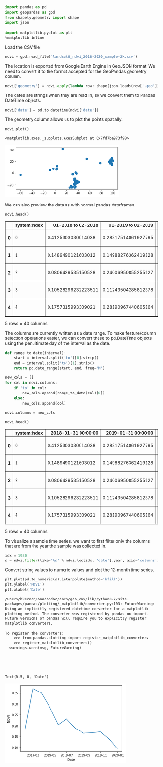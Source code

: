 ```python
import pandas as pd
import geopandas as gpd
from shapely.geometry import shape
import json

import matplotlib.pyplot as plt
%matplotlib inline
```

Load the CSV file


```python
ndvi = gpd.read_file('landsat8_ndvi_2018-2020_sample-2k.csv')
```

The location is exported from Google Earth Engine in GeoJSON format. We need to convert it to the format accepted for the GeoPandas geometry column.


```python
ndvi['geometry'] = ndvi.apply(lambda row: shape(json.loads(row['.geo'])), axis=1)
```

The dates are strings when they are read in, so we convert them to Pandas DateTime objects.


```python
ndvi['date'] = pd.to_datetime(ndvi['date'])
```

The geometry column allows us to plot the points spatially.


```python
ndvi.plot()
```




    <matplotlib.axes._subplots.AxesSubplot at 0x7fd7ba973f98>




![png](output_8_1.png)


We can also preview the data as with normal pandas dataframes.


```python
ndvi.head()
```




<div>
<style scoped>
    .dataframe tbody tr th:only-of-type {
        vertical-align: middle;
    }

    .dataframe tbody tr th {
        vertical-align: top;
    }

    .dataframe thead th {
        text-align: right;
    }
</style>
<table border="1" class="dataframe">
  <thead>
    <tr style="text-align: right;">
      <th></th>
      <th>system:index</th>
      <th>01-2018 to 02-2018</th>
      <th>01-2019 to 02-2019</th>
      <th>01-2020 to 02-2020</th>
      <th>02-2018 to 03-2018</th>
      <th>02-2019 to 03-2019</th>
      <th>02-2020 to 03-2020</th>
      <th>03-2018 to 04-2018</th>
      <th>03-2019 to 04-2019</th>
      <th>03-2020 to 04-2020</th>
      <th>...</th>
      <th>10-2020 to 11-2020</th>
      <th>11-2018 to 12-2018</th>
      <th>11-2019 to 12-2019</th>
      <th>11-2020 to 12-2020</th>
      <th>12-2018 to 01-2019</th>
      <th>12-2019 to 01-2020</th>
      <th>12-2020 to 01-2021</th>
      <th>date</th>
      <th>.geo</th>
      <th>geometry</th>
    </tr>
  </thead>
  <tbody>
    <tr>
      <th>0</th>
      <td>0</td>
      <td>0.4125303030014038</td>
      <td>0.28317514061927795</td>
      <td></td>
      <td>0.4605826437473297</td>
      <td>0.2888960540294647</td>
      <td></td>
      <td>0.04861186072230339</td>
      <td>0.4281831681728363</td>
      <td>0.29043781757354736</td>
      <td>...</td>
      <td>0.12893478572368622</td>
      <td>0.15392448008060455</td>
      <td>0.2333373874425888</td>
      <td>0.0888809934258461</td>
      <td>0.13741245865821838</td>
      <td>0.21476705372333527</td>
      <td>0.18726448714733124</td>
      <td>2020-02-03</td>
      <td>{"type":"Point","coordinates":[35.32,-15.39]}</td>
      <td>POINT (35.32000 -15.39000)</td>
    </tr>
    <tr>
      <th>1</th>
      <td>1</td>
      <td>0.1489490121603012</td>
      <td>0.14988276362419128</td>
      <td>0.07585914433002472</td>
      <td>0.1529611498117447</td>
      <td>0.1530293971300125</td>
      <td>0.13753148913383484</td>
      <td>0.14787781238555908</td>
      <td>0.14382785558700562</td>
      <td>0.1411036103963852</td>
      <td>...</td>
      <td>0.1493956297636032</td>
      <td>0.17961393296718597</td>
      <td>0.18961374461650848</td>
      <td>0.14799261093139648</td>
      <td>0.14081870019435883</td>
      <td>0.1573752611875534</td>
      <td>0.14265429973602295</td>
      <td>2020-02-03</td>
      <td>{"type":"Point","coordinates":[95.13,22.12]}</td>
      <td>POINT (95.13000 22.12000)</td>
    </tr>
    <tr>
      <th>2</th>
      <td>2</td>
      <td>0.0806429535150528</td>
      <td>0.24006950855255127</td>
      <td></td>
      <td>0.27887722849845886</td>
      <td>0.21174614131450653</td>
      <td>0.07262792438268661</td>
      <td>0.19706475734710693</td>
      <td>0.3393693268299103</td>
      <td>0.3207225203514099</td>
      <td>...</td>
      <td>0.10629143565893173</td>
      <td>0.15993763506412506</td>
      <td>0.11631131172180176</td>
      <td>0.12974923849105835</td>
      <td>0.09734513610601425</td>
      <td>0.08893191069364548</td>
      <td>0.13890498876571655</td>
      <td>2020-02-03</td>
      <td>{"type":"Point","coordinates":[35.27,-13.06]}</td>
      <td>POINT (35.27000 -13.06000)</td>
    </tr>
    <tr>
      <th>3</th>
      <td>3</td>
      <td>0.10528296232223511</td>
      <td>0.11243504285812378</td>
      <td>0.10332165658473969</td>
      <td>0.09719745069742203</td>
      <td>0.10230612009763718</td>
      <td>0.10391374677419662</td>
      <td>0.1181308925151825</td>
      <td>0.12203951179981232</td>
      <td>0.11014188826084137</td>
      <td>...</td>
      <td>0.17543266713619232</td>
      <td>0.14706951379776</td>
      <td>0.15695501863956451</td>
      <td>0.13548612594604492</td>
      <td>0.1449538916349411</td>
      <td>0.12134287506341934</td>
      <td>0.1356714963912964</td>
      <td>2020-02-03</td>
      <td>{"type":"Point","coordinates":[95.25,18.82]}</td>
      <td>POINT (95.25000 18.82000)</td>
    </tr>
    <tr>
      <th>4</th>
      <td>4</td>
      <td>0.1757315993309021</td>
      <td>0.28190967440605164</td>
      <td>0.20617562532424927</td>
      <td>0.22363631427288055</td>
      <td>0.2966252565383911</td>
      <td>0.272464394569397</td>
      <td>0.16276976466178894</td>
      <td>0.15331533551216125</td>
      <td>0.1397293210029602</td>
      <td>...</td>
      <td>0.2134152054786682</td>
      <td>0.21598206460475922</td>
      <td>0.1467892825603485</td>
      <td>0.05699864402413368</td>
      <td>0.1592201441526413</td>
      <td>0.12017294019460678</td>
      <td>0.09885216504335403</td>
      <td>2020-02-03</td>
      <td>{"type":"Point","coordinates":[95.36,18.7]}</td>
      <td>POINT (95.36000 18.70000)</td>
    </tr>
  </tbody>
</table>
<p>5 rows × 40 columns</p>
</div>



The columns are currently written as a date range. To make feature/column selection operations easier, we can convert these to pd.DateTime objects using the penultimate day of the interval as the date.


```python
def range_to_date(interval):
    start = interval.split('to')[0].strip()
    end = interval.split('to')[1].strip()
    return pd.date_range(start, end, freq='M')
```


```python
new_cols = []
for col in ndvi.columns:
    if 'to' in col:
        new_cols.append(range_to_date(col)[0])
    else:
        new_cols.append(col)
```


```python
ndvi.columns = new_cols
```


```python
ndvi.head()
```




<div>
<style scoped>
    .dataframe tbody tr th:only-of-type {
        vertical-align: middle;
    }

    .dataframe tbody tr th {
        vertical-align: top;
    }

    .dataframe thead th {
        text-align: right;
    }
</style>
<table border="1" class="dataframe">
  <thead>
    <tr style="text-align: right;">
      <th></th>
      <th>system:index</th>
      <th>2018-01-31 00:00:00</th>
      <th>2019-01-31 00:00:00</th>
      <th>2020-01-31 00:00:00</th>
      <th>2018-02-28 00:00:00</th>
      <th>2019-02-28 00:00:00</th>
      <th>2020-02-29 00:00:00</th>
      <th>2018-03-31 00:00:00</th>
      <th>2019-03-31 00:00:00</th>
      <th>2020-03-31 00:00:00</th>
      <th>...</th>
      <th>2020-10-31 00:00:00</th>
      <th>2018-11-30 00:00:00</th>
      <th>2019-11-30 00:00:00</th>
      <th>2020-11-30 00:00:00</th>
      <th>2018-12-31 00:00:00</th>
      <th>2019-12-31 00:00:00</th>
      <th>2020-12-31 00:00:00</th>
      <th>date</th>
      <th>.geo</th>
      <th>geometry</th>
    </tr>
  </thead>
  <tbody>
    <tr>
      <th>0</th>
      <td>0</td>
      <td>0.4125303030014038</td>
      <td>0.28317514061927795</td>
      <td></td>
      <td>0.4605826437473297</td>
      <td>0.2888960540294647</td>
      <td></td>
      <td>0.04861186072230339</td>
      <td>0.4281831681728363</td>
      <td>0.29043781757354736</td>
      <td>...</td>
      <td>0.12893478572368622</td>
      <td>0.15392448008060455</td>
      <td>0.2333373874425888</td>
      <td>0.0888809934258461</td>
      <td>0.13741245865821838</td>
      <td>0.21476705372333527</td>
      <td>0.18726448714733124</td>
      <td>2020-02-03</td>
      <td>{"type":"Point","coordinates":[35.32,-15.39]}</td>
      <td>POINT (35.32000 -15.39000)</td>
    </tr>
    <tr>
      <th>1</th>
      <td>1</td>
      <td>0.1489490121603012</td>
      <td>0.14988276362419128</td>
      <td>0.07585914433002472</td>
      <td>0.1529611498117447</td>
      <td>0.1530293971300125</td>
      <td>0.13753148913383484</td>
      <td>0.14787781238555908</td>
      <td>0.14382785558700562</td>
      <td>0.1411036103963852</td>
      <td>...</td>
      <td>0.1493956297636032</td>
      <td>0.17961393296718597</td>
      <td>0.18961374461650848</td>
      <td>0.14799261093139648</td>
      <td>0.14081870019435883</td>
      <td>0.1573752611875534</td>
      <td>0.14265429973602295</td>
      <td>2020-02-03</td>
      <td>{"type":"Point","coordinates":[95.13,22.12]}</td>
      <td>POINT (95.13000 22.12000)</td>
    </tr>
    <tr>
      <th>2</th>
      <td>2</td>
      <td>0.0806429535150528</td>
      <td>0.24006950855255127</td>
      <td></td>
      <td>0.27887722849845886</td>
      <td>0.21174614131450653</td>
      <td>0.07262792438268661</td>
      <td>0.19706475734710693</td>
      <td>0.3393693268299103</td>
      <td>0.3207225203514099</td>
      <td>...</td>
      <td>0.10629143565893173</td>
      <td>0.15993763506412506</td>
      <td>0.11631131172180176</td>
      <td>0.12974923849105835</td>
      <td>0.09734513610601425</td>
      <td>0.08893191069364548</td>
      <td>0.13890498876571655</td>
      <td>2020-02-03</td>
      <td>{"type":"Point","coordinates":[35.27,-13.06]}</td>
      <td>POINT (35.27000 -13.06000)</td>
    </tr>
    <tr>
      <th>3</th>
      <td>3</td>
      <td>0.10528296232223511</td>
      <td>0.11243504285812378</td>
      <td>0.10332165658473969</td>
      <td>0.09719745069742203</td>
      <td>0.10230612009763718</td>
      <td>0.10391374677419662</td>
      <td>0.1181308925151825</td>
      <td>0.12203951179981232</td>
      <td>0.11014188826084137</td>
      <td>...</td>
      <td>0.17543266713619232</td>
      <td>0.14706951379776</td>
      <td>0.15695501863956451</td>
      <td>0.13548612594604492</td>
      <td>0.1449538916349411</td>
      <td>0.12134287506341934</td>
      <td>0.1356714963912964</td>
      <td>2020-02-03</td>
      <td>{"type":"Point","coordinates":[95.25,18.82]}</td>
      <td>POINT (95.25000 18.82000)</td>
    </tr>
    <tr>
      <th>4</th>
      <td>4</td>
      <td>0.1757315993309021</td>
      <td>0.28190967440605164</td>
      <td>0.20617562532424927</td>
      <td>0.22363631427288055</td>
      <td>0.2966252565383911</td>
      <td>0.272464394569397</td>
      <td>0.16276976466178894</td>
      <td>0.15331533551216125</td>
      <td>0.1397293210029602</td>
      <td>...</td>
      <td>0.2134152054786682</td>
      <td>0.21598206460475922</td>
      <td>0.1467892825603485</td>
      <td>0.05699864402413368</td>
      <td>0.1592201441526413</td>
      <td>0.12017294019460678</td>
      <td>0.09885216504335403</td>
      <td>2020-02-03</td>
      <td>{"type":"Point","coordinates":[95.36,18.7]}</td>
      <td>POINT (95.36000 18.70000)</td>
    </tr>
  </tbody>
</table>
<p>5 rows × 40 columns</p>
</div>



To visualize a sample time series, we want to first filter only the columns that are from the year the sample was collected in.


```python
idx = 1930
s = ndvi.filter(like='%s' % ndvi.loc[idx, 'date'].year, axis='columns').loc[idx]
```

Convert string values to numeric values and plot the 12-month time series.


```python
plt.plot(pd.to_numeric(s).interpolate(method='bfill'))
plt.ylabel('NDVI')
plt.xlabel('Date')
```

    /Users/hkerner/anaconda2/envs/geo_env/lib/python3.7/site-packages/pandas/plotting/_matplotlib/converter.py:103: FutureWarning: Using an implicitly registered datetime converter for a matplotlib plotting method. The converter was registered by pandas on import. Future versions of pandas will require you to explicitly register matplotlib converters.
    
    To register the converters:
    	>>> from pandas.plotting import register_matplotlib_converters
    	>>> register_matplotlib_converters()
      warnings.warn(msg, FutureWarning)





    Text(0.5, 0, 'Date')




![png](output_19_2.png)

